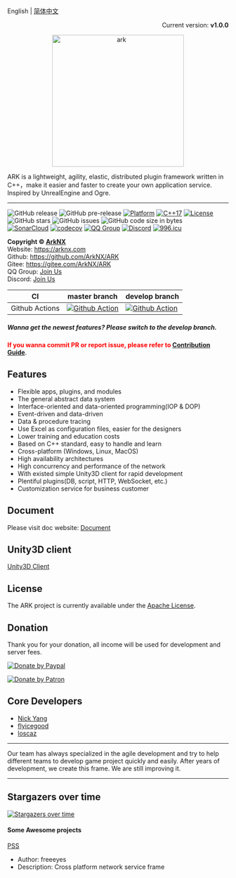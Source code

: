 English | [简体中文](./README_CN.md)

<p align="right">Current version: <strong>v1.0.0</strong></p>
<p align="center"><img src="https://raw.githubusercontent.com/ArkNX/ARK/gh-pages/_images/ark_logo.svg?sanitize=true" alt="ark" width="300"/></p>
ARK is a lightweight, agility, elastic, distributed plugin framework written in C++，make it easier and faster to create your own application service. Inspired by UnrealEngine and Ogre.

---

![GitHub release](https://img.shields.io/github/release/ArkNX/ARK.svg?style=flat-square)
![GitHub pre-release](https://img.shields.io/github/release-pre/ArkNX/ARK.svg?label=pre-release&style=flat-square)
[![Platform](https://img.shields.io/badge/Platform-Linux,%20Windows,%20MacOSX-green.svg?style=flat-square)](https://github.com/ArkNX/ARK)
[![C++17](https://img.shields.io/badge/C++-17-4c7e9f.svg?style=flat-square)](https://github.com/ArkNX/ARK)
[![License](https://img.shields.io/github/license/ArkNX/ARK.svg?colorB=f48041&style=flat-square)](https://opensource.org/licenses/Apache-2.0)
![GitHub stars](https://img.shields.io/github/stars/ArkNX/ARK.svg?style=flat-square&label=Stars&style=flat-square)
![GitHub issues](https://img.shields.io/github/issues-raw/ArkNX/ARK.svg?style=flat-square)
![GitHub code size in bytes](https://img.shields.io/github/languages/code-size/ArkNX/ARK.svg?style=flat-square)  
[![SonarCloud](https://sonarcloud.io/api/project_badges/measure?project=ark&metric=alert_status)](https://sonarcloud.io/dashboard/index/ark)
[![codecov](https://codecov.io/gh/ArkNX/ARK/branch/master/graph/badge.svg)](https://codecov.io/gh/ArkNX/ARK)
[![QQ Group](https://img.shields.io/badge/Chat%20on-QQ%20Group-orange.svg?longCache=true&style=flat-square)](https://shang.qq.com/wpa/qunwpa?idkey=1b8394bd9a42ba46606200a44911c1c6161235a38aecce95158ca646c2bafd81)
[![Discord](https://img.shields.io/discord/471890201124536320.svg?label=Discord&style=flat-square)](https://discord.gg/GmyBbcv)
[![996.icu](https://img.shields.io/badge/Link-996.icu-red.svg?&style=flat-square)](https://996.icu)

</center>

**Copyright © [ArkNX](https://arknx.com "ArkNX")**  
Website: https://arknx.com  
Github: https://github.com/ArkNX/ARK  
Gitee: https://gitee.com/ArkNX/ARK  
QQ
Group: [Join Us](https://shang.qq.com/wpa/qunwpa?idkey=1b8394bd9a42ba46606200a44911c1c6161235a38aecce95158ca646c2bafd81)  
Discord: [Join Us](https://discord.gg/GmyBbcv)

| CI             | master branch                                                                                                             | develop branch                                                                                                                      |
| -------------- | ------------------------------------------------------------------------------------------------------------------------- | ----------------------------------------------------------------------------------------------------------------------------------- |
| Github Actions | [![Github Action](https://github.com/ArkNX/ARK/workflows/Github-CI/badge.svg)](https://github.com/ArkNX/ARK/actions)      | [![Github Action](https://github.com/ArkNX/ARK/workflows/Github-CI/badge.svg?branch=develop)](https://github.com/ArkNX/ARK/actions) |

##### Wanna get the newest features? Please switch to the develop branch.

**<font color=red>If you wanna commit PR or report issue, please refer
to [Contribution Guide](https://github.com/ArkNX/ARK/blob/master/.github/CONTRIBUTING.md)</font>**.

## Features

- Flexible apps, plugins, and modules
- The general abstract data system
- Interface-oriented and data-oriented programming(IOP & DOP)
- Event-driven and data-driven
- Data & procedure tracing
- Use Excel as configuration files, easier for the designers
- Lower training and education costs
- Based on C++ standard, easy to handle and learn
- Cross-platform (Windows, Linux, MacOS)
- High availability architectures
- High concurrency and performance of the network
- With existed simple Unity3D client for rapid development
- Plentiful plugins(DB, script, HTTP, WebSocket, etc.)
- Customization service for business customer

## Document

Please visit doc website: [Document](https://arknx.com/ARK)

## Unity3D client

[Unity3D Client](https://github.com/ArkNX/ArkClient-Unity3D)

## License

The ARK project is currently available under the [Apache License](https://github.com/ArkNX/ARK/blob/master/LICENSE).

## Donation

Thank you for your donation, all income will be used for development and server fees.

[![Donate by Paypal](https://img.shields.io/badge/Donate-PayPal-green.svg)](https://www.paypal.me/nickyang4self)

[![Donate by Patron](https://c5.patreon.com/external/logo/become_a_patron_button.png)](https://www.patreon.com/bePatron?u=19279478)

## Core Developers

- [Nick Yang](https://github.com/NickYang1988)
- [flyicegood](https://github.com/flyicegood)
- [loscaz](https://github.com/loscaz)

---

Our team has always specialized in the agile development and try to help different teams to develop game project quickly
and easily. After years of development, we create this frame. We are still improving it.

---

## Stargazers over time

[![Stargazers over time](https://starchart.cc/ArkNX/ARK.svg)](https://starchart.cc/ArkNX/ARK)

#### Some Awesome projects

[PSS](https://github.com/freeeyes/PSS)

- Author: freeeyes
- Description: Cross platform network service frame
